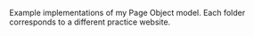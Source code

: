 Example implementations of my Page Object model. Each folder corresponds to a different practice website.

